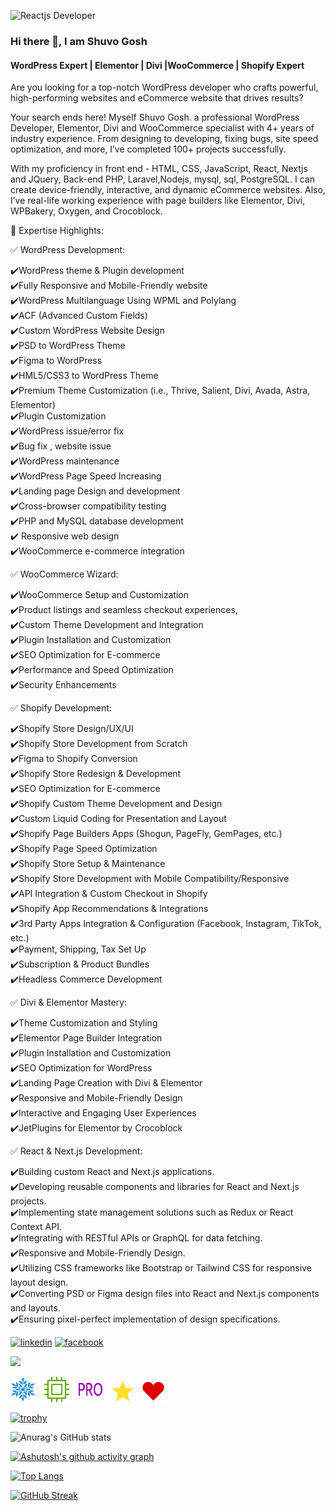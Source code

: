 ![Reactjs Developer](https://i.ibb.co/t3k5Txk/react-js-banner.png)

### Hi there 👋, I am Shuvo Gosh
#### WordPress Expert | Elementor | Divi |WooCommerce | Shopify Expert

Are you looking for a top-notch WordPress developer who crafts  powerful, high-performing websites and  eCommerce website that drives results?

Your search ends here!  Myself Shuvo Gosh. a professional WordPress Developer, Elementor, Divi and  WooCommerce specialist with 4+ years of industry experience. From designing to developing, fixing bugs, site speed optimization, and more, I’ve completed 100+ projects successfully.

With my proficiency in front end - HTML, CSS, JavaScript, React, Nextjs and JQuery, Back-end PHP, Laravel,Nodejs, mysql, sql, PostgreSQL. I can create device-friendly, interactive, and dynamic eCommerce websites. Also, I’ve real-life working experience with page builders like Elementor, Divi, WPBakery, Oxygen, and Crocoblock.

🚀 Expertise Highlights:

✅ WordPress Development:

✔️WordPress theme & Plugin development </br>
✔️Fully Responsive  and Mobile-Friendly website  </br>
✔️WordPress Multilanguage Using WPML and Polylang  </br>
✔️ACF (Advanced Custom Fields)  </br>
✔️Custom WordPress Website Design  </br>
✔️PSD to WordPress Theme  </br>
✔️Figma to WordPress  </br>
✔️HML5/CSS3 to WordPress Theme  </br>
✔️Premium Theme Customization (i.e., Thrive, Salient, Divi, Avada, Astra, Elementor)  </br>
✔️Plugin Customization  </br>
✔️WordPress issue/error fix  </br>
✔️Bug fix , website issue  </br>
✔️WordPress maintenance  </br>
✔️WordPress Page Speed Increasing  </br>
✔️Landing page Design and development  </br>
✔️Cross-browser compatibility testing  </br>
✔️PHP and MySQL database development  </br>
✔️ Responsive web design  </br>
✔️WooCommerce e-commerce integration  </br>

✅ WooCommerce Wizard:

✔️WooCommerce Setup and Customization  </br>
✔️Product listings and seamless checkout experiences,  </br>
✔️Custom Theme Development and Integration  </br>
✔️Plugin Installation and Customization  </br>
✔️SEO Optimization for E-commerce  </br>
✔️Performance and Speed Optimization  </br>
✔️Security Enhancements

✅ Shopify Development:

✔️Shopify Store Design/UX/UI </br>
✔️Shopify Store Development from Scratch </br>
✔️Figma to Shopify Conversion </br>
✔️Shopify Store Redesign & Development </br>
✔️SEO Optimization for E-commerce </br>
✔️Shopify Custom Theme Development and Design </br>
✔️Custom Liquid Coding for Presentation and Layout </br>
✔️Shopify Page Builders Apps (Shogun, PageFly, GemPages, etc.) </br>
✔️Shopify Page Speed Optimization </br>
✔️Shopify Store Setup & Maintenance </br>
✔️Shopify Store Development with Mobile Compatibility/Responsive </br>
✔️API Integration & Custom Checkout in Shopify </br>
✔️Shopify App Recommendations & Integrations </br>
✔️3rd Party Apps Integration & Configuration (Facebook, Instagram, TikTok, etc.) </br>
✔️Payment, Shipping, Tax Set Up </br>
✔️Subscription & Product Bundles </br>
✔️Headless Commerce Development </br>

✅ Divi & Elementor Mastery:

✔️Theme Customization and Styling </br>
✔️Elementor Page Builder Integration </br>
✔️Plugin Installation and Customization </br>
✔️SEO Optimization for WordPress </br>
✔️Landing Page Creation with Divi & Elementor </br>
✔️Responsive and Mobile-Friendly Design </br>
✔️Interactive and Engaging User Experiences </br>
✔️JetPlugins for Elementor by Crocoblock </br>

✅ React & Next.js Development:

✔️Building custom React and Next.js applications. </br>
✔️Developing reusable components and libraries for React and Next.js projects. </br>
✔️Implementing state management solutions such as Redux or React Context API. </br>
✔️Integrating with RESTful APIs or GraphQL for data fetching. </br>
✔️Responsive and Mobile-Friendly Design. </br>
✔️Utilizing CSS frameworks like Bootstrap or Tailwind CSS for responsive layout design. </br>
✔️Converting PSD or Figma design files into React and Next.js components and layouts. </br>
✔️Ensuring pixel-perfect implementation of design specifications. </br>



[<img src='https://cdn.jsdelivr.net/npm/simple-icons@3.0.1/icons/linkedin.svg' alt='linkedin' height='40'>](https://www.linkedin.com/in/shuvogosh//)  [<img src='https://cdn.jsdelivr.net/npm/simple-icons@3.0.1/icons/facebook.svg' alt='facebook' height='40'>](https://www.facebook.com/https://www.facebook.com/shuvo.gosh.5)  

![](https://komarev.com/ghpvc/?username=Shuvoghosh7&color=green)

<a href='https://archiveprogram.github.com/'><img src='https://raw.githubusercontent.com/acervenky/animated-github-badges/master/assets/acbadge.gif' width='40' height='40'></a> <a href='https://docs.github.com/en/developers'><img src='https://raw.githubusercontent.com/acervenky/animated-github-badges/master/assets/devbadge.gif' width='40' height='40'></a> <a href='https://github.com/pricing'><img src='https://raw.githubusercontent.com/acervenky/animated-github-badges/master/assets/pro.gif' width='40' height='40'></a> <a href='https://stars.github.com/'><img src='https://raw.githubusercontent.com/acervenky/animated-github-badges/master/assets/starbadge.gif' width='35' height='35'></a> <a href='https://docs.github.com/en/github/supporting-the-open-source-community-with-github-sponsors'><img src='https://raw.githubusercontent.com/acervenky/animated-github-badges/master/assets/sponsorbadge.gif' width='35' height='35'></a> 

[![trophy](https://github-profile-trophy.vercel.app/?username=Shuvoghosh7&theme=onedark)](https://github.com/ryo-ma/github-profile-trophy)

![Anurag's GitHub stats](https://github-readme-stats.vercel.app/api?username=Shuvoghosh7&theme=radical&show_icons=true)

[![Ashutosh's github activity graph](https://activity-graph.herokuapp.com/graph?username=Shuvoghosh7&theme=dracula)](https://github.com/ashutosh00710/github-readme-activity-graph)

[![Top Langs](https://github-readme-stats.vercel.app/api/top-langs/?username=Shuvoghosh7&layout=compact)](https://github.com/anuraghazra/github-readme-stats)

[![GitHub Streak](https://github-readme-streak-stats.herokuapp.com/?user=Shuvoghosh7&theme=dark)](https://git.io/streak-stats)


